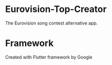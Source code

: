 
# Eurovision-Top-Creator
The Eurovision song contest alternative app.
# Framework
Created with Flutter framework by Google
